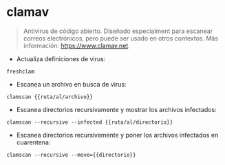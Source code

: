 # clamav

> Antivirus de código abierto.
> Diseñado especialment para escanear correos electrónicos, pero puede ser usado en otros contextos.
> Más información: <https://www.clamav.net>.

- Actualiza definiciones de virus:

`freshclam`

- Escanea un archivo en busca de virus:

`clamscan {{ruta/al/archivo}}`

- Escanea directorios recursivamente y mostrar los archivos infectados:

`clamscan --recursive --infected {{ruta/al/directorio}}`

- Escanea directorios recursivamente y poner los archivos infectados en cuarentena:

`clamscan --recursive --move={{directorio}}`
